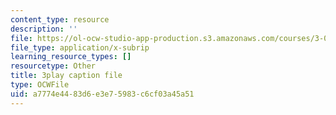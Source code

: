 ```yaml
---
content_type: resource
description: ''
file: https://ol-ocw-studio-app-production.s3.amazonaws.com/courses/3-091sc-introduction-to-solid-state-chemistry-fall-2010/a7774e4483d6e3e75983c6cf03a45a51_j9DVXVwVyc4.srt
file_type: application/x-subrip
learning_resource_types: []
resourcetype: Other
title: 3play caption file
type: OCWFile
uid: a7774e44-83d6-e3e7-5983-c6cf03a45a51
---
```


